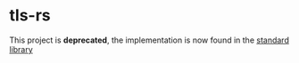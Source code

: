 # tls-rs

This project is **deprecated**, the implementation is now found in the [standard
library](http://doc.rust-lang.org/std/thread_local/)
